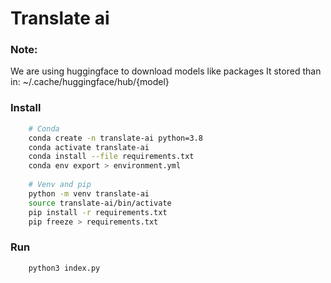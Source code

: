 # Translate ai

### Note:

We are using huggingface to download models like packages
It stored than in: ~/.cache/huggingface/hub/{model}

### Install

```bash
    # Conda
    conda create -n translate-ai python=3.8
    conda activate translate-ai
    conda install --file requirements.txt
    conda env export > environment.yml
    
    # Venv and pip
    python -m venv translate-ai
    source translate-ai/bin/activate
    pip install -r requirements.txt 
    pip freeze > requirements.txt
```

### Run

```bash
    python3 index.py
```
